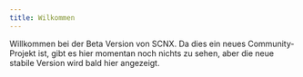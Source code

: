 ```yaml
---
title: Wilkommen
---
```

Willkommen bei der Beta Version von SCNX. Da dies ein neues Community-Projekt ist, gibt es hier momentan noch nichts zu sehen, aber die neue stabile Version wird bald hier angezeigt.